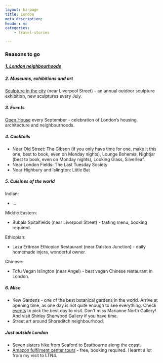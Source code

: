 ```yaml
---
layout: kz-page
title: London
meta_description: 
header: no
categories:
    - travel-stories

---
```


### Reasons to go

##### [1. London neighbourhoods](/travel-stories/london-parts/)

##### 2. Museums, exhibitions and art

[Sculpture in the city](https://www.sculptureinthecity.org.uk/) (near Liverpool Street) - an annual outdoor sculpture exhibition, new sculptures every July.



##### 3. Events

[Open House](https://open-city.org.uk/open-house-festival) every September - celebration of London’s housing, architecture and neighbourhoods.



##### 4. Cocktails

* Near Old Street: The Gibson (if you only have time for one, make it this one; best to book, even on Monday nights), Lounge Bohemia, Nightjar (best to book, even on Monday nights), Looking Glass, Silverleaf.
* Near London Fields: The Last Tuesday Society
* Near Highbury and Islington: Little Bat


##### 5. Cuisines of the world

Indian:
* ...


Middle Eastern:
* Bubala Spitalfields (near Liverpool Street) - tasting menu, booking required.

Ethiopian:
* Laza Eritrean Ethiopian Restaurant (near Dalston Junction) - daily homemade injera, wonderful owner.

Chinese:
* Tofu Vegan Islington (near Angel) - best vegan Chinese restaurant in London.



##### 6. Misc

* Kew Gardens - one of the best botanical gardens in the world. Arrive at opening time, as one day is not quite enough to see everything. Check [events](https://www.kew.org/kew-gardens/whats-on) to pick the best day to visit. Don't miss Marianne North Gallery! And visit Shirley Sherwood Gallery if you have time.
* Street art around Shoreditch neighbourhood.



##### Just outside London

* Seven sisters hike from Seaford to Eastbourne along the coast.
* [Amazon fulfilment center tours](https://amazontours.com/uk) - free, booking required. I learnt a lot from my visit to LTN4.

